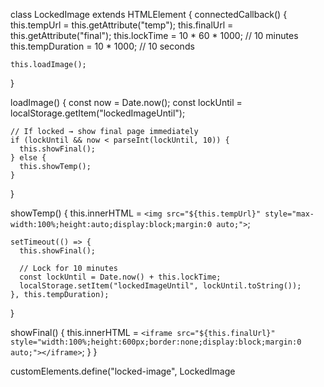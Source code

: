 class LockedImage extends HTMLElement {
  connectedCallback() {
    this.tempUrl = this.getAttribute("temp");
    this.finalUrl = this.getAttribute("final");
    this.lockTime = 10 * 60 * 1000; // 10 minutes
    this.tempDuration = 10 * 1000; // 10 seconds

    this.loadImage();
  }

  loadImage() {
    const now = Date.now();
    const lockUntil = localStorage.getItem("lockedImageUntil");

    // If locked → show final page immediately
    if (lockUntil && now < parseInt(lockUntil, 10)) {
      this.showFinal();
    } else {
      this.showTemp();
    }
  }

  showTemp() {
    this.innerHTML = `<img src="${this.tempUrl}" style="max-width:100%;height:auto;display:block;margin:0 auto;">`;

    setTimeout(() => {
      this.showFinal();

      // Lock for 10 minutes
      const lockUntil = Date.now() + this.lockTime;
      localStorage.setItem("lockedImageUntil", lockUntil.toString());
    }, this.tempDuration);
  }

  showFinal() {
    this.innerHTML = `<iframe src="${this.finalUrl}" style="width:100%;height:600px;border:none;display:block;margin:0 auto;"></iframe>`;
  }
}

customElements.define("locked-image", LockedImage

